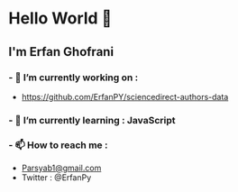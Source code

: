 # Hello World 👋

## I'm Erfan Ghofrani

### - 🔭 I’m currently working on :
* https://github.com/ErfanPY/sciencedirect-authors-data

### - 🌱 I’m currently learning : JavaScript

### - 📫 How to reach me :

* Parsyab1@gmail.com
* Twitter : @ErfanPy

<!--
**ErfanPY/ErfanPy** is a ✨ _special_ ✨ repository because its `README.md` (this file) appears on your GitHub profile.

Here are some ideas to get you started:

- 🔭 I’m currently working on ...
- 🌱 I’m currently learning ...
- 👯 I’m looking to collaborate on ...
- 🤔 I’m looking for help with ...
- 💬 Ask me about ...
- 📫 How to reach me: ...
- 😄 Pronouns: ...
- ⚡ Fun fact: ...
-->
